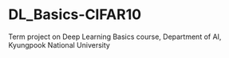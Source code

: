 # DL_Basics-CIFAR10
Term project on Deep Learning Basics course, Department of AI, Kyungpook National University
